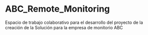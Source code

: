 # ABC_Remote_Monitoring
Espacio de trabajo colaborativo para el desarrollo del proyecto de la creación de la Solución para la empresa de monitorio ABC
